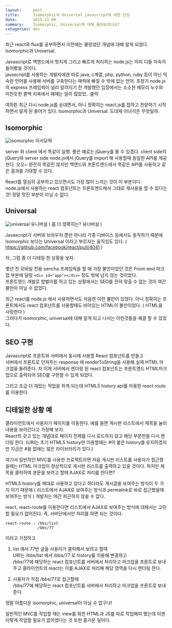 ```yaml
---
layout:     post
title:      Isomorphic과 Universal javascript에 대한 단상
date:       2015-11-09
summary:    Isomorphic, Universal에 대해 들어보셨나요?
categories: dev
---
```


최근 react와 flux를 공부하면서 이전에는 몰랐었던 개념에 대해 알게 되었다.  
Isomorphic과 Universal.

Javascript로 백엔드에서 멋지게 그리고 빠르게 처리하는 node.js는 이미 다들 익숙히 들어봤을 것이다.  
javascript를 사용하는 개발자에겐 따로 java, c계열, php, python, ruby 등이 아닌 익숙한 언어를 사용해 서버를 구축한다는 매력에 빠질 수 밖에 없는 언어.
초창기 node.js의 express 프레임웍이 널리 알려지기 전 개발했던 입장에서는 소소한 메모리 누수와 미친듯한 콜백 지옥에서 헤매는 일이 많았었.. 쿨럭

여하튼 최근 다시 node.js를 손대면서, 아니 정확히는 react.js를 접하고 찬양하기 시작하면서 알게 된 용어가 있다.  Isomorphic과 Universal. 도대체 이녀석은 무엇일까.

## Isomorphic

![isomorphic](https://cloud.githubusercontent.com/assets/92839/8012112/8fa3a59e-0b73-11e5-887e-98ae8dcb5705.png)
이서모픽

server 와 client 에서 똑같이 실행.
좋은 예로는 jQuery를 들 수 있겠다. client side의 jQuery와 server side node.js에서 jQuery를 import 해 사용할때 동일한 API를 제공한다. 
오오~ 완전히 똑같진 않지만 백엔드와 프론트엔드에서 똑같은 API를 사용하고 같은 결과를 기대할 수 있다.  

React를 열심히 공부하고 있으면서도 가장 많이 느끼는 것이 이 부분이다.   
node.js에서 사용하는 react 컴포넌트는 프론트엔드에서 그대로 재사용을 할 수 있다는 것!
정말 멋진 부분이 아닐 수 없다.

## Universal 

![universal](https://cloud.githubusercontent.com/assets/92839/8012117/983bca24-0b73-11e5-8c8b-0487711d5112.png)
유니버설 ( 좀 더 정확히는? 유너버설 )

Javascript가 서버와 브라우저 뿐만 아니라 각종 디바이스 등에서도 동작하기 때문에 Isomorphic 보다는 Universal 이라고 부르자는 움직임도 있다.  ( https://github.com/facebook/react/pull/4041 )


자, 그럼 좀 더 디테일 한 상황을 보자.

몇년 전 모바일 전용 sencha 프레임웍을 할 때 가장 불만이었던 것은 Front-end 마크업 부분에 달랑 `<div id="app"></div>` 정도 밖에 남지 않는 것이었다.  
프론트엔드 개발로 밥벌이를 하고 있는 상황에서는 SEO를 전혀 맞출 수 없는 것이 여간 불만이 아닐 수 없었다.

최근 react를 node.js 에서 사용하면서도 처음엔 이런 불만이 있었다. 아니 정확히는 프론트에서도 react 컴포넌트를 사용할때도 비어있는 HTML이 불만이었다. ( HTML을 사랑한다 )  
그러다가 isomorphic, universal에 대해 알게 되고 나서는 이런것들을 해결 할 수 있었다.

## SEO 구현

Javascript로 프론트와 서버에서 동시에 사용할 React 컴포넌트를 만들고  
서버에서 프론트로 던져주는 response 에 renderToString을 사용해 실제 HTML 마크업을 돌려준다. 
자 이제 서버에서 렌더링 된 react 컴포넌트는 프론트엔드 HTML마크업으로 출력되어 SEO를 구현할 수 있게 되었다.

그리고 조금 더 재밌는 작업을 하게 되는데 HTML5 history api를 이용한 react route 를 이용한다.

## 디테일한 상황 예

클라이언트에서 사용자가 페이지를 이동한다. 예를 들면 게시판 리스트에서 제목을 눌러 내용을 보러간다고 가정해 보자.  
React의 갖고 있는 개념대로 페이지 전체를 다시 로드하지 않고 해당 부분만을 다시 렌더링 한다. 
(URI는 초기 HTML5 history만 이용할때는 #이 붙은 history를 유지하겠지만 지금은 #을 없애는 많은 라이브러리가 있다.)

여기서 일반적인 MVC를 사용한 프로젝트라면 처음 게시판 리스트를 사용자가 접근했을때는 HTML 마크업이 정상적으로 게시판 리스트를 출력하고 있을 것이다.
하지만 제목을 클릭하여 본문을 보려고 할때 AJAX로 처리를 한다면?  

HTML5 history를 제대로 사용하고 있다고 하더라도 게시글을 보여주는 방식이 두 가지 이기 때문에 ( 리스트에서 AJAX로 보여주는 방식과 permalink로 바로 접근했을때 보여주는 방식 )
개발자는 여간 피곤하지 않을 수 없다.

react, react-route를 이용한다면 리스트에서 AJAX로 보여주는 방식에 대해서는 고민할 필요가 없어진다. 
즉, 서버단에서만 처리를 하면 되는 것이다.

    react-route : /bbs/list
                  /bbs/77
                   
이라고 가정하고 

1. list 에서 77번 글을 사용자가 클릭해서 보려고 할때   
URI는 /bbs/list 에서 /bbs/77 로 history를 이용해 변경하고  
/bbs/77에 해당하는 react 컴포넌트를 서버에서 처리하고 마크업을 프론트로 보내주고 클라이언트의 react는 이를 AJAX로 처리해 해당 영역을 다시 렌더링 한다.

2. 사용자가 직접 /bbs/77로 접근할때  
/bbs/77에 해당하는 react 컴포넌트를 서버에서 처리하고 마크업을 프론트로 보내준다.

정말 아름다운 isomorphic, universal이 아닐 수 없구나!

일반적인 MVC를 작업할 때는 view를 위한 HTML과 JS를 따로 작업해야 했는데 이젠 이렇게 작업할 필요가 없어졌다는 것 또한 즐거운 일이다.


